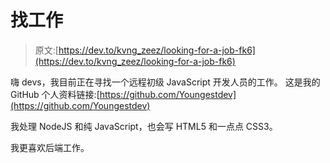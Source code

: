 # 找工作

> 原文:[https://dev.to/kvng_zeez/looking-for-a-job-fk6](https://dev.to/kvng_zeez/looking-for-a-job-fk6)

嗨 devs，我目前正在寻找一个远程初级 JavaScript 开发人员的工作。
这是我的 GitHub 个人资料链接:[https://github.com/Youngestdev](https://github.com/Youngestdev)

我处理 NodeJS 和纯 JavaScript，也会写 HTML5 和一点点 CSS3。

我更喜欢后端工作。